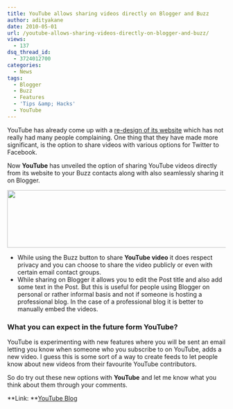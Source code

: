 ```yaml
---
title: YouTube allows sharing videos directly on Blogger and Buzz
author: adityakane
date: 2010-05-01
url: /youtube-allows-sharing-videos-directly-on-blogger-and-buzz/
views:
  - 137
dsq_thread_id:
  - 3724012700
categories:
  - News
tags:
  - Blogger
  - Buzz
  - Features
  - 'Tips &amp; Hacks'
  - YouTube
---
```

YouTube has already come up with a [re-design of its website][1] which has not really had many people complaining. One thing that they have made more significant, is the option to share videos with various options for Twitter to Facebook.

Now **YouTube** has unveiled the option of sharing YouTube videos directly from its website to your Buzz contacts along with also seamlessly sharing it on Blogger.

<a rel="attachment wp-att-24407" href="http://devilsworkshop.org/youtube-allows-sharing-videos-directly-on-blogger-and-buzz/share_youtube_blogger_buzz/"><img class="aligncenter size-full wp-image-24407" title="Share_YouTube_Blogger_buzz" src="http://cdn.devilsworkshop.org/files/2010/05/Share_YouTube_Blogger_buzz.png" alt="" width="550" height="133" /></a>

  * While using the Buzz button to share **YouTube video** it does respect privacy and you can choose to share the video publicly or even with certain email contact groups.
  * While sharing on Blogger it allows you to edit the Post title and also add some text in the Post. But this is useful for people using Blogger on personal or rather informal basis and not if someone is hosting a professional blog. In the case of a professional blog it is better to manually embed the videos.

### **What you can expect in the future form YouTube?**

YouTube is experimenting with new features where you will be sent an email letting you know when someone who you subscribe to on YouTube, adds a new video. I guess this is some sort of a way to create feeds to let people know about new videos from their favourite YouTube contributors.

So do try out these new options with **YouTube** and let me know what you think about them through your comments.

**Link: **<a href="http://youtube-global.blogspot.com/2010/04/release-notes-five-new-languages-email.html" onclick="_gaq.push(['_trackEvent', 'outbound-article', 'http://youtube-global.blogspot.com/2010/04/release-notes-five-new-languages-email.html', 'YouTube Blog']);" >YouTube Blog</a>

 [1]: http://devilsworkshop.org/you-tube-unveils-a-new-design-to-all-users/
